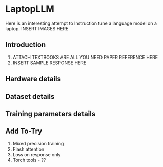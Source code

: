 # LaptopLLM
Here is an interesting attempt to Instruction tune a language model on a laptop.
INSERT IMAGES HERE

## Introduction
1. ATTACH TEXTBOOKS ARE ALL YOU NEED PAPER REFERENCE HERE
2. INSERT SAMPLE RESPONSE HERE

## Hardware details

## Dataset details

## Training parameters details

## Add To-Try
1. Mixed precision training
2. Flash attention
3. Loss on response only
4. Torch tools - ??
